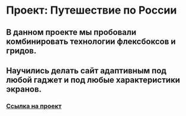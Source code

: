 # Проект: Путешествие по России
## В данном проекте мы пробовали комбинировать технологии флексбоксов и гридов.  
## Научились делать сайт адаптивным под любой гаджет и под любые характеристики экранов.
### [Ссылка на проект](https://github.com/aliceosw/aliceosw..github.io)
